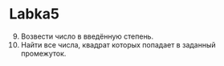 # Labka5

9.	Возвести число в введённую степень.
9.	Найти все числа, квадрат которых попадает в заданный промежуток.
